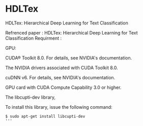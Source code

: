 # HDLTex
HDLTex: Hierarchical Deep Learning for Text Classification


Refrenced paper : HDLTex: Hierarchical Deep Learning for Text Classification
Requirment :

GPU:

CUDA® Toolkit 8.0. For details, see NVIDIA's documentation. 

The NVIDIA drivers associated with CUDA Toolkit 8.0.

cuDNN v6. For details, see NVIDIA's documentation. 

GPU card with CUDA Compute Capability 3.0 or higher.

The libcupti-dev library,

To install this library, issue the following command:

```
$ sudo apt-get install libcupti-dev
'''


